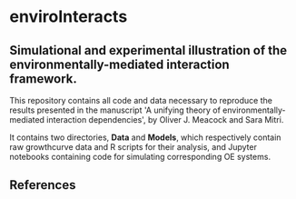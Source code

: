 # enviroInteracts
## Simulational and experimental illustration of the environmentally-mediated interaction framework.

This repository contains all code and data necessary to reproduce the results presented in the manuscript 'A unifying theory of environmentally-mediated interaction dependencies', by Oliver J. Meacock and Sara Mitri.

It contains two directories, **Data** and **Models**, which respectively contain raw growthcurve data and R scripts for their analysis, and Jupyter notebooks containing code for simulating corresponding OE systems.

## References

